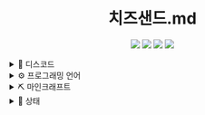 <link rel="stylesheet" href="main.css" />
<div align="center">

  # 치즈샌드.md
  [![](https://img.shields.io/badge/-choijoung1479@gmail.com-EA4335?style=for-the-badge&logo=Gmail&logoColor=fcfcfc)](mailto:choijoung1479@gmail.com)
  [![](https://dcbadge.vercel.app/api/shield/541524642662318080)](mailto:cheesesand)
  [![](https://img.shields.io/badge/-cheesesand__-9146FF?style=for-the-badge&logo=Twitch&logoColor=fcfcfc)](https://www.twitch.tv/cheesesand_)
  [![](https://img.shields.io/badge/-CheeseSand-FF0000?style=for-the-badge&logo=Youtube&logoColor=fcfcfc)](https://www.youtube.com/@CheeseSand)
</div>

<details><summary>💬 디스코드</summary>

  [<img src="res/치즈샌드_디스코드.png" width="48px"></img>](https://discord.gg/U6squ2hbyp)
  [<img src="res/CHEESESAND_ONLINE.png" width="48px"></img>](https://discord.com/df7xkSqyDP)
</details>

<details><summary>⚙️ 프로그래밍 언어</summary>

  ![C](https://img.shields.io/badge/C-A8B9CC?style=for-the-badge&logo=C&logoColor=fcfcfc)
  ![Python](https://img.shields.io/badge/Python-3776AB?style=for-the-badge&logo=Python&logoColor=fcfcfc)
  ![Kotlin](https://img.shields.io/badge/Kotlin-7F52FF?style=for-the-badge&logo=Kotlin&logoColor=fcfcfc)
</details>

<details><summary>⛏️ 마인크래프트</summary>
  <ul list-style-type = none>
    <li>
      <details><summary>서버</summary>
        <ul list-style-type = "none">
          <li><p>test 1</p></li>
          <li><p>test 2</p></li>
          <li><p>test 3</p></li>
        </ul>
      </details>
    </li>
    <li>
      <details><summary>프로젝트</summary>
        <ul list-style-type = "none">
          <li><p>test 1</p></li>
          <li><p>test 2</p></li>
          <li><p>test 3</p></li>
        </ul>
      </details>
    </li>
  </ul>
</details>

<details><summary>📑 상태</summary>

  [<img src="https://github-contribution-stats.vercel.app/api/?username=CheeseSand"></img>](https://github.com/CheeseSand)
  [<img src="https://github-readme-stats.vercel.app/api?username=CheeseSand&count_private=true&show_icons=true&include_all_commits=true"></img>](https://github.com/CheeseSand)
  [<img src="http://github-profile-summary-cards.vercel.app/api/cards/profile-details?username=CheeseSand&theme=default"></img>](https://github.com/CheeseSand)
</details>